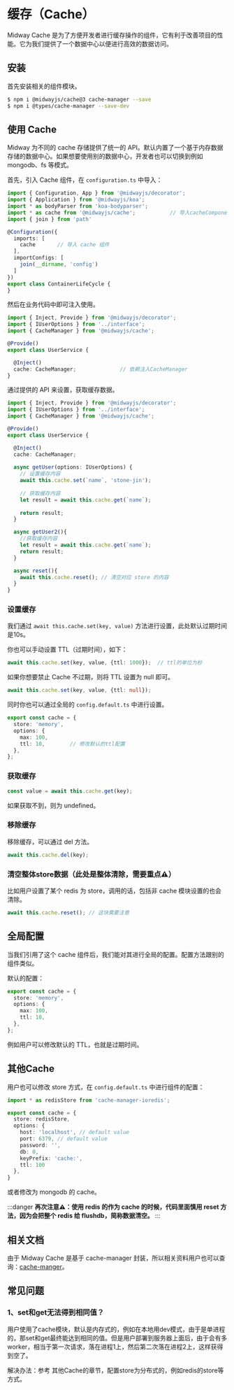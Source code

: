 # 缓存（Cache）

Midway Cache 是为了方便开发者进行缓存操作的组件，它有利于改善项目的性能。它为我们提供了一个数据中心以便进行高效的数据访问。


## 安装

首先安装相关的组件模块。

```bash
$ npm i @midwayjs/cache@3 cache-manager --save
$ npm i @types/cache-manager --save-dev
```


## 使用 Cache

Midway 为不同的 cache 存储提供了统一的 API。默认内置了一个基于内存数据存储的数据中心。如果想要使用别的数据中心，开发者也可以切换到例如 mongodb、fs 等模式。


首先，引入 Cache 组件，在 `configuration.ts` 中导入：

```typescript
import { Configuration, App } from '@midwayjs/decorator';
import { Application } from '@midwayjs/koa';
import * as bodyParser from 'koa-bodyparser';
import * as cache from '@midwayjs/cache';			// 导入cacheComponent模块
import { join } from 'path'

@Configuration({
  imports: [
    cache		// 导入 cache 组件
  ],
  importConfigs: [
    join(__dirname, 'config')
  ]
})
export class ContainerLifeCycle {
}
```

然后在业务代码中即可注入使用。

```typescript
import { Inject, Provide } from '@midwayjs/decorator';
import { IUserOptions } from '../interface';
import { CacheManager } from '@midwayjs/cache';

@Provide()
export class UserService {

  @Inject()
  cache: CacheManager;     			// 依赖注入CacheManager
}
```

通过提供的 API 来设置，获取缓存数据。


```typescript
import { Inject, Provide } from '@midwayjs/decorator';
import { IUserOptions } from '../interface';
import { CacheManager } from '@midwayjs/cache';

@Provide()
export class UserService {

  @Inject()
  cache: CacheManager;
  
  async getUser(options: IUserOptions) {
    // 设置缓存内容
    await this.cache.set(`name`, 'stone-jin'); 
    
    // 获取缓存内容
    let result = await this.cache.get(`name`);
    
    return result;
  }

  async getUser2(){
    //获取缓存内容
    let result = await this.cache.get(`name`); 
    return result;
  }

  async reset(){
    await this.cache.reset(); // 清空对应 store 的内容
  }
}
```


### 设置缓存


我们通过 `await this.cache.set(key, value)` 方法进行设置，此处默认过期时间是10s。


你也可以手动设置 TTL（过期时间），如下：
```typescript
await this.cache.set(key, value, {ttl: 1000});	// ttl的单位为秒
```
如果你想要禁止 Cache 不过期，则将 TTL 设置为 null 即可。
```typescript
await this.cache.set(key, value, {ttl: null});
```
同时你也可以通过全局的 `config.default.ts` 中进行设置。
```typescript
export const cache = {
  store: 'memory',
  options: {
    max: 100,
    ttl: 10,		// 修改默认的ttl配置
  },
};
```
### 获取缓存
```typescript
const value = await this.cache.get(key);
```
如果获取不到，则为 undefined。


### 移除缓存


移除缓存，可以通过 del 方法。
```typescript
await this.cache.del(key);
```


### 清空整体store数据（此处是整体清除，需要重点⚠️）


比如用户设置了某个 redis 为 store，调用的话，包括非 cache 模块设置的也会清除。
```typescript
await this.cache.reset(); // 这块需要注意
```


## 全局配置


当我们引用了这个 cache 组件后，我们能对其进行全局的配置。配置方法跟别的组件类似。


默认的配置：
```typescript
export const cache = {
  store: 'memory',
  options: {
    max: 100,
    ttl: 10,
  },
};

```
例如用户可以修改默认的 TTL，也就是过期时间。


## 其他Cache


用户也可以修改  store 方式，在 `config.default.ts` 中进行组件的配置：
```typescript
import * as redisStore from 'cache-manager-ioredis';

export const cache = {
  store: redisStore,
  options: {
    host: 'localhost', // default value
    port: 6379, // default value
    password: '',
    db: 0,
    keyPrefix: 'cache:',
    ttl: 100
  },
}
```
或者修改为 mongodb 的 cache。


:::danger
**再次注意⚠️：使用 redis 的作为 cache 的时候，代码里面慎用 reset 方法，因为会把整个 redis 给 flushdb，简称数据清空。**
:::


## 相关文档


由于 Midway Cache 是基于 cache-manager 封装，所以相关资料用户也可以查询：[cache-manger](https://www.npmjs.com/package/cache-manager)。


## 常见问题
### 1、set和get无法得到相同值？
用户使用了cache模块，默认是内存式的，例如在本地用dev模式，由于是单进程的，那set和get最终能达到相同的值。但是用户部署到服务器上面后，由于会有多worker，相当于第一次请求，落在进程1上，然后第二次落在进程2上，这样获得到空了。


解决办法：参考 其他Cache的章节，配置store为分布式的，例如redis的store等方式。
